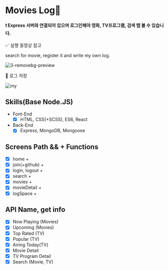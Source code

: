 # Movies Log🚀
#### ❗ Express 서버와 연결되어 있으며 로그인해야 영화, TV프로그램, 검색 탭 볼 수 있습니다.
✅ 실행 동영상 참고

search for movie, register it and write my own log.

![3-removebg-preview](https://user-images.githubusercontent.com/78192018/134357751-e17eb01b-5f3a-4fa2-9cb6-3acfc8706d09.png)

🌟 로그 저장

![my](https://user-images.githubusercontent.com/78192018/135970860-a3fa826f-331b-48f3-a843-5cd9e6b693ce.gif)

## Skills(Base Node.JS)

- Font-End
  - [x] HTML, CSS(+SCSS), ES6, React
- Back-End
  - [x] Express, MongoDB, Mongoose

## Screens Path && + Functions

- [x] home +
- [x] join(+github) +
- [x] login, logout +
- [x] search +
- [x] movies +
- [x] movieDetail +
- [x] logSpace +

## API Name, get info

- [x] Now Playing (Movies)
- [x] Upcoming (Movies)
- [x] Top Rated (TV)
- [x] Popular (TV)
- [x] Airing Today(TV)
- [x] Movie Detail
- [x] TV Program Detail
- [x] Search (Movie, TV)
